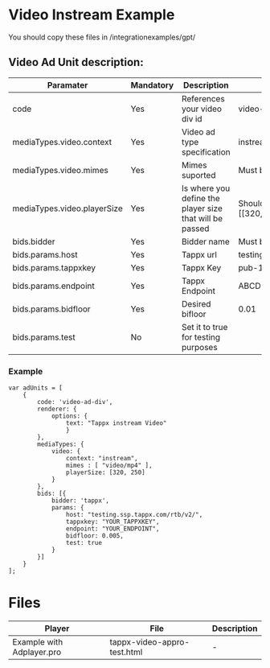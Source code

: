 # Video Instream Example

You should copy these files in /integrationexamples/gpt/

## Video Ad Unit description:

Paramater | Mandatory | Description | Example |
--- | --- | --- | --- |
code | Yes | References your video div id  | video-ad-div |
mediaTypes.video.context |Yes | Video ad type specification | instream
mediaTypes.video.mimes | Yes | Mimes suported | Must be: [ "video/mp4" ]
mediaTypes.video.playerSize | Yes | Is where you define the player size that will be passed | Should be one array of sizes: [[320, 50],[320, 250]]
bids.bidder | Yes | Bidder name | Must be: tappx
bids.params.host | Yes | Tappx url | testing.ssp.tappx.com/rtb/v2/
bids.params.tappxkey | Yes | Tappx Key | pub-1234-desktop-1234
bids.params.endpoint | Yes | Tappx Endpoint  | ABCD1234
bids.params.bidfloor | Yes | Desired bifloor | 0.01
bids.params.test | No | Set it to true for testing purposes |

### Example
```
var adUnits = [
    {
        code: 'video-ad-div',
        renderer: {
            options: {
                text: "Tappx instream Video"
                }
        },
        mediaTypes: {
            video: {
                context: "instream",
                mimes : [ "video/mp4" ],
                playerSize: [320, 250]
            }
        },
        bids: [{
            bidder: 'tappx',
            params: {
                host: "testing.ssp.tappx.com/rtb/v2/",
                tappxkey: "YOUR_TAPPXKEY",
                endpoint: "YOUR_ENDPOINT",
                bidfloor: 0.005,
                test: true
            }
        }]
    }
];
```

# Files

Player | File | Description
---  | --- | --- |
Example with Adplayer.pro | tappx-video-appro-test.html | -

